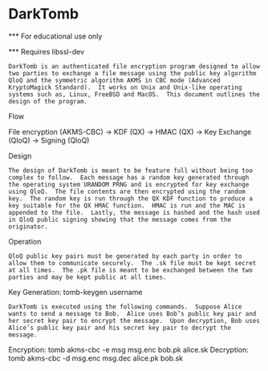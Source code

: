 # DarkTomb

*** For educational use only

*** Requires libssl-dev

	DarkTomb is an authenticated file encryption program designed to allow two parties to exchange a file message using the public key algorithm QloQ and the symmetric algorithm AKMS in CBC mode (Advanced KryptoMagick Standard).  It works on Unix and Unix-like operating systems such as, Linux, FreeBSD and MacOS.  This document outlines the design of the program.

Flow

File encryption (AKMS-CBC) → KDF (QX) → HMAC (QX) → Key Exchange (QloQ) → Signing (QloQ)


Design

	The design of DarkTomb is meant to be feature full without being too complex to follow.  Each message has a random key generated through the operating system URANDOM PRNG and is encrypted for key exchange using QloQ.  The file contents are then encrypted using the random key.  The random key is run through the QX KDF function to produce a key suitable for the QX HMAC function.  HMAC is run and the MAC is appended to the file.  Lastly, the message is hashed and the hash used in QloQ public signing showing that the message comes from the originator.

Operation

	QloQ public key pairs must be generated by each party in order to allow them to communicate securely.  The .sk file must be kept secret at all times.  The .pk file is meant to be exchanged between the two parties and may be kept public at all times.

Key Generation:  tomb-keygen username

	DarkTomb is executed using the following commands.  Suppose Alice wants to send a message to Bob.  Alice uses Bob’s public key pair and her secret key pair to encrypt the message.  Upon decryption, Bob uses Alice’s public key pair and his secret key pair to decrypt the message.

Encryption:  tomb akms-cbc -e msg msg.enc bob.pk alice.sk
Decryption:  tomb akms-cbc -d msg.enc msg.dec alice.pk bob.sk
